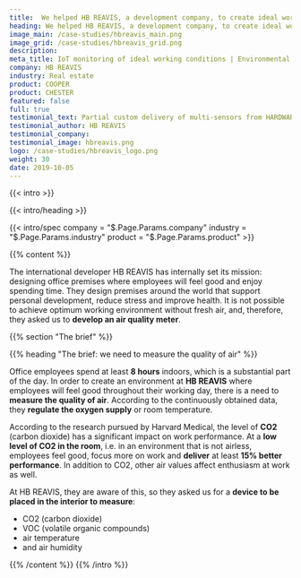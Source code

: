 ```yaml
---
title:  We helped HB REAVIS, a development company, to create ideal working conditions
heading: We helped HB REAVIS, a development company, to create ideal working conditions
image_main: /case-studies/hbreavis_main.png
image_grid: /case-studies/hbreavis_grid.png
description:
meta_title: IoT monitoring of ideal working conditions | Environmental monitoring | HARDWARIO Case Study
company: HB REAVIS
industry: Real estate
product: COOPER
product: CHESTER
featured: false
full: true
testimonial_text: Partial custom delivery of multi-sensors from HARDWARIO has fitted in our eco-system in HB REAVIS as a reliable data source built on a low power wireless infrastructure. We rely on it in monitoring, evaluating and optimizing the quality of the indoor ambient. We are looking forward to further iterations!
testimonial_author: HB REAVIS
testimonial_company:
testimonial_image: hbreavis.png
logo: /case-studies/hbreavis_logo.png
weight: 30
date: 2019-10-05
---
```


{{< intro >}}

{{< intro/heading >}}

{{< intro/spec company = "$.Page.Params.company" industry = "$.Page.Params.industry" product = "$.Page.Params.product" >}}

{{% content %}}

The international developer HB REAVIS has internally set its mission: designing office premises where employees will feel good and enjoy spending time. They design premises around the world that support personal development, reduce stress and improve health. It is not possible to achieve optimum working environment without fresh air, and, therefore, they asked us to **develop an air quality meter**.

{{% section "The brief" %}}

{{% heading "The brief: we need to measure the quality of air" %}}

Office employees spend at least **8 hours** indoors, which is a substantial part of the day. In order to create an environment at **HB REAVIS** where employees will feel good throughout their working day, there is a need to **measure the quality of air**. According to the continuously obtained data, they **regulate the oxygen supply** or room temperature.

According to the research pursued by Harvard Medical, the level of **CO2** (carbon dioxide) has a significant impact on work performance. At a **low level of CO2 in the room**, i.e. in an environment that is not airless, employees feel good, focus more on work and **deliver** at least **15% better performance**. In addition to CO2, other air values affect enthusiasm at work as well.

At HB REAVIS, they are aware of this, so they asked us for a **device to be placed in the interior to measure**:

* CO2 (carbon dioxide)
* VOC (volatile organic compounds)
* air temperature
* and air humidity

{{% /content %}}
{{% /intro %}}
